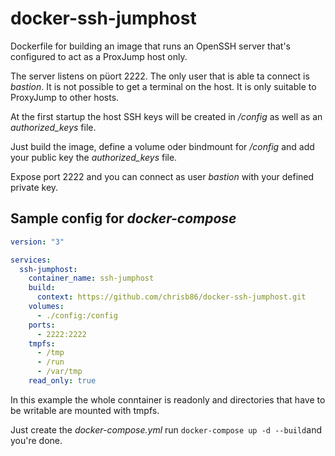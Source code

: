 # docker-ssh-jumphost

Dockerfile for building an image that runs an OpenSSH server that's configured to act as a ProxJump host only.

The server listens on püort 2222. The only user that is able ta connect is _bastion_. It is not possible to get a terminal on the host. It is only suitable to ProxyJump to other hosts.

At the first startup the host SSH keys will be created in _/config_ as well as an _authorized_keys_ file.

Just build the image, define a volume oder bindmount for _/config_ and add your public key the _authorized_keys_ file.

Expose port 2222 and you can connect as user _bastion_ with your defined private key.

## Sample config for _docker-compose_

```yml
version: "3"

services:
  ssh-jumphost:
    container_name: ssh-jumphost
    build:
      context: https://github.com/chrisb86/docker-ssh-jumphost.git
    volumes:
      - ./config:/config
    ports:
      - 2222:2222
    tmpfs:
      - /tmp
      - /run
      - /var/tmp
    read_only: true
```

In this example the whole conntainer is readonly and directories that have to be writable are mounted with tmpfs.

Just create the _docker-compose.yml_ run `docker-compose up -d --build`and you're done.